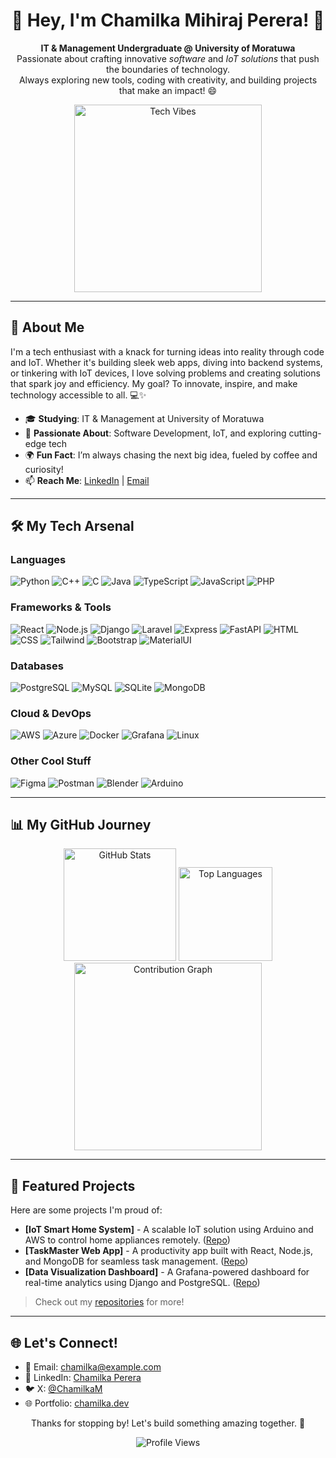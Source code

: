 <div align="center">
  <h1>👋 Hey, I'm Chamilka Mihiraj Perera! 🚀</h1>
  <p>
    <strong>IT & Management Undergraduate @ University of Moratuwa</strong> <br>
    Passionate about crafting innovative <em>software</em> and <em>IoT solutions</em> that push the boundaries of technology. <br>
    Always exploring new tools, coding with creativity, and building projects that make an impact! 😄
  </p>
  <img src="https://media.giphy.com/media/v1.Y2lkPTc5MGI3NjExYzhkMjM0MGEyYzY5Y2E4ZDYzM2Q5M2U5NzVhM2I5NDA5M2I1N2Q2OCZlcD12MV9pbnRlcm5hbF9naWZfYnlfaWQmY3Q9Zw/L1R1tvI9svkIWwpVYr/giphy.gif" width="300" alt="Tech Vibes" />
</div>

---

## 🌟 About Me
I'm a tech enthusiast with a knack for turning ideas into reality through code and IoT. Whether it's building sleek web apps, diving into backend systems, or tinkering with IoT devices, I love solving problems and creating solutions that spark joy and efficiency. My goal? To innovate, inspire, and make technology accessible to all. 💻✨

- 🎓 **Studying**: IT & Management at University of Moratuwa
- 🔧 **Passionate About**: Software Development, IoT, and exploring cutting-edge tech
- 🌍 **Fun Fact**: I’m always chasing the next big idea, fueled by coffee and curiosity!
- 📫 **Reach Me**: [LinkedIn](https://linkedin.com/in/chamilka-perera) | [Email](mailto:chamilka@example.com)

---

## 🛠️ My Tech Arsenal

### Languages
![Python](https://img.shields.io/badge/-Python-3776AB?logo=python&logoColor=white&style=flat) 
![C++](https://img.shields.io/badge/-C++-00599C?logo=c%2B%2B&logoColor=white&style=flat)
![C](https://img.shields.io/badge/-C-A8B9CC?logo=c&logoColor=black&style=flat)
![Java](https://img.shields.io/badge/-Java-007396?logo=java&logoColor=white&style=flat)
![TypeScript](https://img.shields.io/badge/-TypeScript-3178C6?logo=typescript&logoColor=white&style=flat)
![JavaScript](https://img.shields.io/badge/-JavaScript-F7DF1E?logo=javascript&logoColor=black&style=flat)
![PHP](https://img.shields.io/badge/-PHP-777BB4?logo=php&logoColor=white&style=flat)

### Frameworks & Tools
![React](https://img.shields.io/badge/-React-61DAFB?logo=react&logoColor=black&style=flat)
![Node.js](https://img.shields.io/badge/-Node.js-339933?logo=node.js&logoColor=white&style=flat)
![Django](https://img.shields.io/badge/-Django-092E20?logo=django&logoColor=white&style=flat)
![Laravel](https://img.shields.io/badge/-Laravel-FF2D20?logo=laravel&logoColor=white&style=flat)
![Express](https://img.shields.io/badge/-Express-000000?logo=express&logoColor=white&style=flat)
![FastAPI](https://img.shields.io/badge/-FastAPI-009688?logo=fastapi&logoColor=white&style=flat)
![HTML](https://img.shields.io/badge/-HTML-E34F26?logo=html5&logoColor=white&style=flat)
![CSS](https://img.shields.io/badge/-CSS-1572B6?logo=css3&logoColor=white&style=flat)
![Tailwind](https://img.shields.io/badge/-Tailwind-38B2AC?logo=tailwind-css&logoColor=white&style=flat)
![Bootstrap](https://img.shields.io/badge/-Bootstrap-7952B3?logo=bootstrap&logoColor=white&style=flat)
![MaterialUI](https://img.shields.io/badge/-MaterialUI-0081CB?logo=mui&logoColor=white&style=flat)

### Databases
![PostgreSQL](https://img.shields.io/badge/-PostgreSQL-4169E1?logo=postgresql&logoColor=white&style=flat)
![MySQL](https://img.shields.io/badge/-MySQL-4479A1?logo=mysql&logoColor=white&style=flat)
![SQLite](https://img.shields.io/badge/-SQLite-003B57?logo=sqlite&logoColor=white&style=flat)
![MongoDB](https://img.shields.io/badge/-MongoDB-47A248?logo=mongodb&logoColor=white&style=flat)

### Cloud & DevOps
![AWS](https://img.shields.io/badge/-AWS-232F3E?logo=amazon-aws&logoColor=white&style=flat)
![Azure](https://img.shields.io/badge/-Azure-0078D4?logo=microsoft-azure&logoColor=white&style=flat)
![Docker](https://img.shields.io/badge/-Docker-2496ED?logo=docker&logoColor=white&style=flat)
![Grafana](https://img.shields.io/badge/-Grafana-F46800?logo=grafana&logoColor=white&style=flat)
![Linux](https://img.shields.io/badge/-Linux-FCC624?logo=linux&SlogoColor=black&style=flat)

### Other Cool Stuff
![Figma](https://img.shields.io/badge/-Figma-F24E1E?logo=figma&logoColor=white&style=flat)
![Postman](https://img.shields.io/badge/-Postman-FF6C37?logo=postman&logoColor=white&style=flat)
![Blender](https://img.shields.io/badge/-Blender-F5792A?logo=blender&logoColor=white&style=flat)
![Arduino](https://img.shields.io/badge/-Arduino-00979D?logo=arduino&logoColor=white&style=flat)

---

## 📊 My GitHub Journey

<div align="center">
  <img src="http://github-profile-summary-cards.vercel.app/api/cards/stats?username=Chamilkamihiraj2002&theme=2077" height="180em" alt="GitHub Stats" />
  <img src="https://github-readme-stats.vercel.app/api/top-langs?username=Chamilkamihiraj2002&locale=en&hide_title=false&layout=compact&card_width=320&langs_count=6&theme=github_dark&hide_border=true&order=2" height="150" alt="Top Languages" />
  <img src="https://github-readme-activity-graph.vercel.app/graph?username=Chamilkamihiraj2002&radius=16&theme=github-dark&area=true&order=5&hide_border=true&custom_title=My%20Contribution" height="300" alt="Contribution Graph" />
</div>

---

## 🚀 Featured Projects
Here are some projects I'm proud of:

- **[IoT Smart Home System]** - A scalable IoT solution using Arduino and AWS to control home appliances remotely. ([Repo](#))
- **[TaskMaster Web App]** - A productivity app built with React, Node.js, and MongoDB for seamless task management. ([Repo](#))
- **[Data Visualization Dashboard]** - A Grafana-powered dashboard for real-time analytics using Django and PostgreSQL. ([Repo](#))

> Check out my [repositories](https://github.com/Chamilkamihiraj2002?tab=repositories) for more!

---

## 🌐 Let's Connect!
- 📧 Email: [chamilka@example.com](mailto:chamilka@example.com)
- 💼 LinkedIn: [Chamilka Perera](https://linkedin.com/in/chamilka-perera)
- 🐦 X: [@ChamilkaM](https://x.com/ChamilkaM)
- 🌐 Portfolio: [chamilka.dev](https://chamilka.dev)

<div align="center">
  <p>Thanks for stopping by! Let's build something amazing together. 🚀</p>
  <img src="https://komarev.com/ghpvc/?username=Chamilkamihiraj2002&style=flat-square&color=blue" alt="Profile Views" />
</div>
